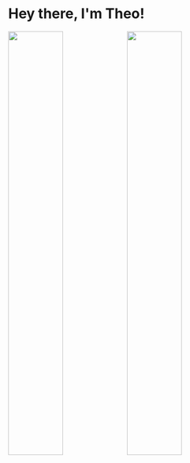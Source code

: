 # Hey there, I'm Theo! 

<img allign="left" width="47%" src="https://github-readme-stats.vercel.app/api?username=theomilll&show_icons=true&theme=radical" />

<img allign="left" width="47%" src="https://github-readme-stats.vercel.app/api/top-langs/?username=theomilll&layout=compact" />
